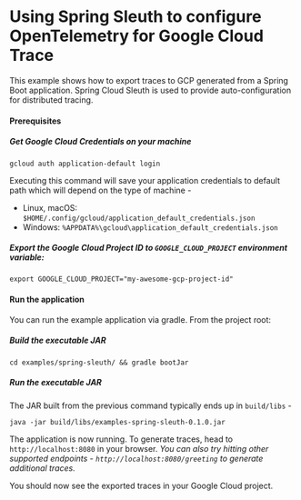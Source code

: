# Using Spring Sleuth to configure OpenTelemetry for Google Cloud Trace

This example shows how to export traces to GCP generated from a Spring Boot application.
Spring Cloud Sleuth is used to provide auto-configuration for distributed tracing. 

#### Prerequisites

##### Get Google Cloud Credentials on your machine

```shell
gcloud auth application-default login
```
Executing this command will save your application credentials to default path which will depend on the type of machine -
- Linux, macOS: `$HOME/.config/gcloud/application_default_credentials.json`
- Windows: `%APPDATA%\gcloud\application_default_credentials.json`

##### Export the Google Cloud Project ID to `GOOGLE_CLOUD_PROJECT` environment variable:

```shell
export GOOGLE_CLOUD_PROJECT="my-awesome-gcp-project-id"
```

#### Run the application

You can run the example application via gradle. From the project root:

##### Build the executable JAR

```shell
cd examples/spring-sleuth/ && gradle bootJar
```

##### Run the executable JAR

The JAR built from the previous command typically ends up in `build/libs` -

```shell
java -jar build/libs/examples-spring-sleuth-0.1.0.jar
```

The application is now running. To generate traces, head to `http://localhost:8080` in your browser.
*You can also try hitting other supported endpoints - `http://localhost:8080/greeting` to generate additional traces.*

You should now see the exported traces in your Google Cloud project.
